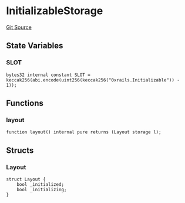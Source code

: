 # InitializableStorage
[Git Source](https://github.com/0xStation/0xrails/blob/491ae339f09853335dba9e897f46862d776d54b5/src/lib/initializable/InitializableStorage.sol)


## State Variables
### SLOT

```solidity
bytes32 internal constant SLOT = keccak256(abi.encode(uint256(keccak256("0xrails.Initializable")) - 1));
```


## Functions
### layout


```solidity
function layout() internal pure returns (Layout storage l);
```

## Structs
### Layout

```solidity
struct Layout {
    bool _initialized;
    bool _initializing;
}
```

